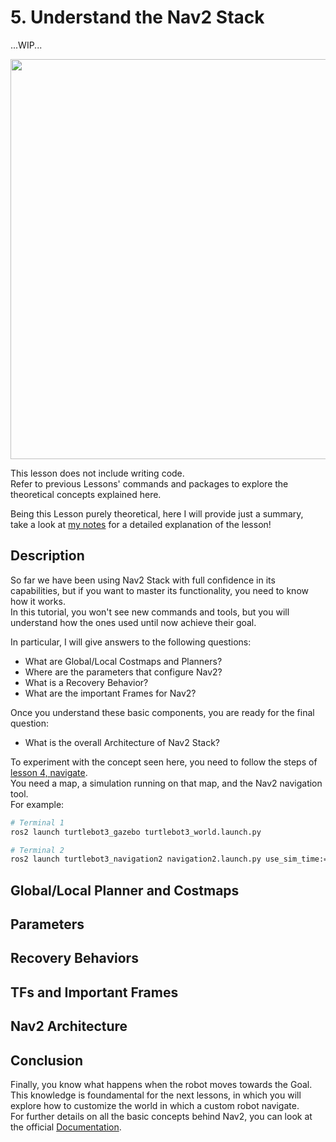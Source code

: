 # 5. Understand the Nav2 Stack

...WIP...

<image width=640 heigth=400 src=https://github.com/user-attachments/assets/5748d36b-03d7-4340-8bb4-4f022f441e5d>

This lesson does not include writing code. <br/>
Refer to previous Lessons' commands and packages to explore the theoretical concepts explained here. <br/>

Being this Lesson purely theoretical, here I will provide just a summary, <br/>
take a look at [my notes](https://github.com/AlePuglisi/navigation-learning/blob/main/nav2-course/5-architecture/Lesson5_Nav2Architecture.pdf) for a detailed explanation of the lesson!

## Description 

So far we have been using Nav2 Stack with full confidence in its capabilities, but if you want to master its functionality, you need to know how it works. <br/>
In this tutorial, you won't see new commands and tools, but you will understand how the ones used until now achieve their goal. <br/>

In particular, I will give answers to the following questions: <br/>
- What are Global/Local Costmaps and Planners?
- Where are the parameters that configure Nav2?
- What is a Recovery Behavior?
- What are the important Frames for Nav2? <br/>

Once you understand these basic components, you are ready for the final question: 
- What is the overall Architecture of Nav2 Stack?

To experiment with the concept seen here, you need to follow the steps of [lesson 4, navigate](https://github.com/AlePuglisi/navigation-learning/tree/main/nav2-course/4-navigate).<br/>
You need a map, a simulation running on that map, and the Nav2 navigation tool. <br/>
For example: 

```bash
# Terminal 1
ros2 launch turtlebot3_gazebo turtlebot3_world.launch.py
```

```bash
# Terminal 2
ros2 launch turtlebot3_navigation2 navigation2.launch.py use_sim_time:=True map:=<relative_path/map_name.yaml>
```

## Global/Local Planner and Costmaps

## Parameters

## Recovery Behaviors

## TFs and Important Frames

## Nav2 Architecture

## Conclusion 
Finally, you know what happens when the robot moves towards the Goal. <br/>
This knowledge is foundamental for the next lessons, in which you will explore how to customize the world in which a custom robot navigate. <br/>
For further details on all the basic concepts behind Nav2, you can look at the official [Documentation](https://docs.nav2.org/concepts/index.html).
